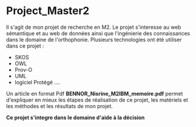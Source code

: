 # Project_Master2
Il s'agit de mon projet de recherche en M2. Le projet s'interesse au web sémantique et au web de données ainsi que l'ingénierie des connaissances dans le domaine de l'orthophonie. 
Plusieurs technologies ont été utiliser dans ce projet :
- SKOS
- OWL
- Prov-O
- UML
- logiciel Protégé ....

Un article en format Pdf **BENNOR_Nisrine_M2IBM_memoire.pdf** permet d'expliquer en mieux les étapes de réalisation de ce projet, les matériels et les méthodes et les résultats de mon projet. 

**Ce projet s'integre dans le domaine d'aide à la décision** 
